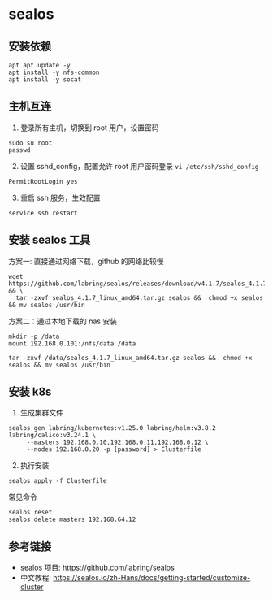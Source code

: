 # sealos

## 安装依赖

```shell
apt apt update -y
apt install -y nfs-common
apt install -y socat
```

## 主机互连

1. 登录所有主机，切换到 root 用户，设置密码

```
sudo su root
passwd
```

2. 设置 sshd_config，配置允许 root 用户密码登录 `vi /etc/ssh/sshd_config`

```
PermitRootLogin yes
```

3. 重启 ssh 服务，生效配置

```shell
service ssh restart
```

## 安装 sealos 工具

方案一: 直接通过网络下载，github 的网络比较慢

```shell
wget https://github.com/labring/sealos/releases/download/v4.1.7/sealos_4.1.7_linux_amd64.tar.gz && \
  tar -zxvf sealos_4.1.7_linux_amd64.tar.gz sealos &&  chmod +x sealos && mv sealos /usr/bin
```

方案二：通过本地下载的 nas 安装

```shell
mkdir -p /data
mount 192.168.0.101:/nfs/data /data

tar -zxvf /data/sealos_4.1.7_linux_amd64.tar.gz sealos &&  chmod +x sealos && mv sealos /usr/bin
```

## 安装 k8s

1. 生成集群文件

```shell
sealos gen labring/kubernetes:v1.25.0 labring/helm:v3.8.2 labring/calico:v3.24.1 \
     --masters 192.168.0.10,192.168.0.11,192.168.0.12 \
     --nodes 192.168.0.20 -p [password] > Clusterfile
```

2. 执行安装

```shell
sealos apply -f Clusterfile
```


常见命令

```shell
sealos reset
sealos delete masters 192.168.64.12
```

## 参考链接

- sealos 项目: <https://github.com/labring/sealos>
- 中文教程: <https://sealos.io/zh-Hans/docs/getting-started/customize-cluster>
